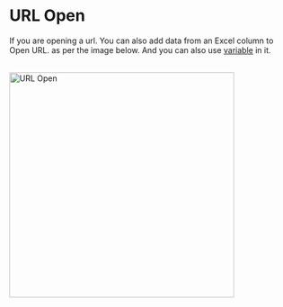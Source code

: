 # URL Open

If you are opening a url. You can also add data from an Excel column to Open URL. as per the image below. And you can also use [variable](/documentation/variable.html#page-location-variable) in it.

<br>
<img src="/image/url-open-01.png" width="400" height="400" alt="URL Open">
